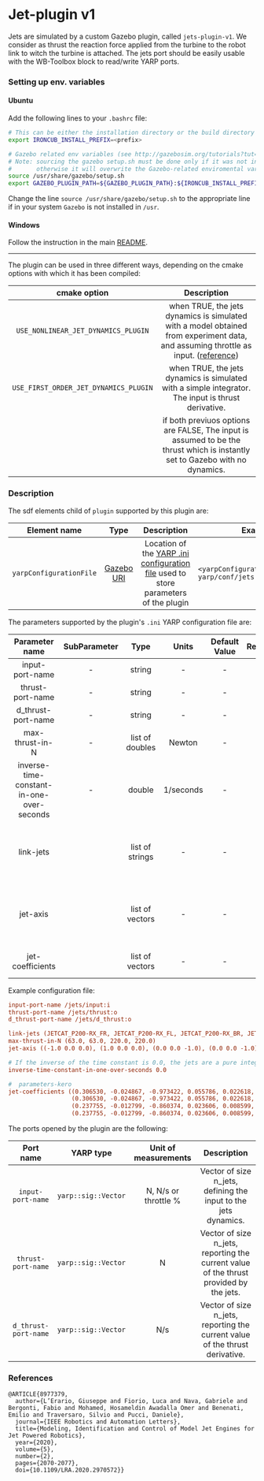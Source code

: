# Jet-plugin v1

Jets are simulated by a custom Gazebo plugin, called `jets-plugin-v1`. We consider as thrust the reaction force applied from the turbine to the robot link to witch the turbine is attached. The jets port should be easily usable with the WB-Toolbox block to read/write YARP ports.

### Setting up env. variables

#### Ubuntu

Add the following lines to your `.bashrc` file:

```bash
# This can be either the installation directory or the build directory
export IRONCUB_INSTALL_PREFIX=<prefix>

# Gazebo related env variables (see http://gazebosim.org/tutorials?tut=components#EnvironmentVariables )
# Note: sourcing the gazebo setup.sh must be done only if it was not included before by another setup script of another project,
#       otherwise it will overwrite the Gazebo-related enviromental variables already set
source /usr/share/gazebo/setup.sh
export GAZEBO_PLUGIN_PATH=${GAZEBO_PLUGIN_PATH}:${IRONCUB_INSTALL_PREFIX}/lib
```
Change the line `source /usr/share/gazebo/setup.sh` to the appropriate line if in your system `Gazebo` is not installed in `/usr`.


#### Windows

Follow the instruction in the main [README](../../README.md#running-the-repo-on-windows).

---

The plugin can be used in three different ways, depending on the cmake options with which it has been compiled:

|      cmake option       |     Description                                  |
| :---------------------: | :------------------------------------------------------: | 
| `USE_NONLINEAR_JET_DYNAMICS_PLUGIN` | when TRUE, the jets dynamics is simulated with a model obtained from experiment data, and assuming throttle as input. ([reference](https://github.com/ami-iit/ironcub_mk1_software/blob/porting_mk1_mk1_1/lib/gazebo/README.md#references)) |
| `USE_FIRST_ORDER_JET_DYNAMICS_PLUGIN` | when TRUE, the jets dynamics is simulated with a simple integrator. The input is thrust derivative. |
|    | if both previuos options are FALSE, The input is assumed to be the thrust which is instantly set to Gazebo with no dynamics. |

### Description

The sdf elements child of `plugin` supported by this plugin are:

|      Element name       |                           Type                           |                                                           Description                                                            |                                  Example element line                                  |
| :---------------------: | :------------------------------------------------------: | :------------------------------------------------------------------------------------------------------------------------------: | :------------------------------------------------------------------------------------: |
| `yarpConfigurationFile` | [Gazebo URI](https://bitbucket.org/osrf/gazebo/wiki/uri) | Location of the [YARP .ini configuration file](http://www.yarp.it/yarp_config_files.html) used to store parameters of the plugin | `<yarpConfigurationFile>model://flying-box-yarp/conf/jets.ini</yarpConfigurationFile>` |

The parameters supported by the plugin's `.ini` YARP configuration file are:

|              Parameter name               | SubParameter |      Type       |   Units   | Default Value | Required |                                                                                                 Description                                                                                                 | Notes |
| :---------------------------------------: | :----------: | :-------------: | :-------: | :-----------: | :------: | :---------------------------------------------------------------------------------------------------------------------------------------------------------------------------------------------------------: | :---: |
|              input-port-name              |      -       |     string      |     -     |       -       |   Yes    |                                                                                Port name used to read the input of the jets.                                                                                |       |
|             thrust-port-name              |      -       |     string      |     -     |       -       |   Yes    |                                                                     Port name used to publish the current thrust provided by the jets.                                                                      |       |
|             d_thrust-port-name              |      -       |     string      |     -     |       -       |   Yes    |                                                                     Port name used to publish the current thrust derivative.                                                                      |       |
|              max-thrust-in-N              |      -       | list of doubles |  Newton   |       -       |   Yes    |                                                                                Maximum value of thrust provided by each jet.                                                                                |       |
| inverse-time-constant-in-one-over-seconds |      -       |     double      | 1/seconds |       -       |   Yes    |                                                                    Inverse of the time constant of the first order dynamics of the jets (related to `USE_FIRST_ORDER_JET_DYNAMICS_PLUGIN` option).                                                                    |       |
|                 link-jets                 |              | list of strings |     -     |       -       |   Yes    | List of SDF link names on which the jets are supposed to be attached. The force of the jet is supposed to be applied to the origin of the link frame, along the direction specified by the jet-axis option. |
|                 jet-axis                  |              | list of vectors |     -     |       -       |   Yes    |   List of the axis along with the thrust force is applied, expressed w.r.t. the link frame. For the moment, the force of the jet is supposed to be applied only along one of the axis of the link frame.    |
|               jet-coefficients                  |              | list of vectors |     -     |       -       |   Yes    |   List of the coefficients representing the dynamic model of the jet engines. For more details see also ([reference](https://github.com/ami-iit/ironcub_mk1_software/blob/porting_mk1_mk1_1/lib/gazebo/README.md#references)).    |

Example configuration file:

```ini
input-port-name /jets/input:i
thrust-port-name /jets/thrust:o
d_thrust-port-name /jets/d_thrust:o

link-jets (JETCAT_P200-RX_FR, JETCAT_P200-RX_FL, JETCAT_P200-RX_BR, JETCAT_P200-RX_BL)
max-thrust-in-N (63.0, 63.0, 220.0, 220.0)
jet-axis ((-1.0 0.0 0.0), (1.0 0.0 0.0), (0.0 0.0 -1.0), (0.0 0.0 -1.0))

# If the inverse of the time constant is 0.0, the jets are a pure integrator
inverse-time-constant-in-one-over-seconds 0.0

#  parameters-kero
jet-coefficients ((0.306530, -0.024867, -0.973422, 0.055786, 0.022618, 0.688710, 0.038025, -0.089879, -0.001393, -0.958953),
                  (0.306530, -0.024867, -0.973422, 0.055786, 0.022618, 0.688710, 0.038025, -0.089879, -0.001393, -0.958953),
                  (0.237755, -0.012799, -0.860374, 0.023606, 0.008599, 1.139026, 0.019914, -0.050257,  0.000302, -0.692913 ),
                  (0.237755, -0.012799, -0.860374, 0.023606, 0.008599, 1.139026, 0.019914, -0.050257,  0.000302, -0.692913 ))
```

The ports opened by the plugin are the following:

|     Port name      |      YARP type      | Unit of measurements |                                      Description                                       |
| :----------------: | :-----------------: | :------------------: | :------------------------------------------------------------------------------------: |
| `input-port-name`  | `yarp::sig::Vector` |       N,  N/s  or throttle %       |            Vector of size n_jets, defining the input to the jets dynamics.             |
| `thrust-port-name` | `yarp::sig::Vector` |          N            | Vector of size n_jets, reporting the current value of the thrust provided by the jets. |
| `d_thrust-port-name` | `yarp::sig::Vector` |        N/s           | Vector of size n_jets, reporting the current value of the thrust derivative. |

### References

```
@ARTICLE{8977379,
  author={L’Erario, Giuseppe and Fiorio, Luca and Nava, Gabriele and Bergonti, Fabio and Mohamed, Hosameldin Awadalla Omer and Benenati, Emilio and Traversaro, Silvio and Pucci, Daniele},
  journal={IEEE Robotics and Automation Letters}, 
  title={Modeling, Identification and Control of Model Jet Engines for Jet Powered Robotics}, 
  year={2020},
  volume={5},
  number={2},
  pages={2070-2077},
  doi={10.1109/LRA.2020.2970572}}

```
